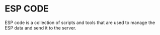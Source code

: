 # ESP CODE

ESP code is a collection of scripts and tools that are used to manage the ESP data and send it to the server.